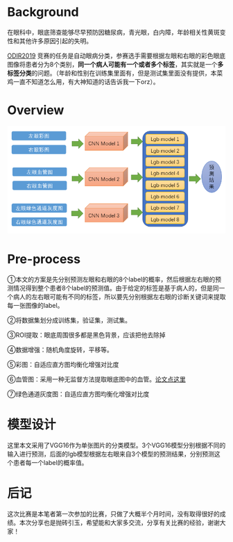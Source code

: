 # Background

在眼科中，眼底筛查能够尽早预防因糖尿病，青光眼，白内障，年龄相关性黄斑变性和其他许多原因引起的失明。

[ODIR2019](https://odir2019.grand-challenge.org/introduction/)  竞赛的任务是自动眼病分类，参赛选手需要根据左眼和右眼的彩色眼底图像将患者分为8个类别，**同一个病人可能有一个或者多个标签**，其实就是一个**多标签分类**的问题。（年龄和性别在训练集里面有，但是测试集里面没有提供，本菜鸡一直不知道怎么用，有大神知道的话告诉我一下orz）。

# Overview

![overview](https://github.com/809052835/ODIR/raw/master/overview.png)

# Pre-process

①本文的方案是先分别预测左眼和右眼的8个label的概率，然后根据左右眼的预测情况得到整个患者8个label的预测值。由于给定的标签是基于病人的，但是同一个病人的左右眼可能有不同的标签，所以要先分别根据左右眼的诊断关键词来提取每一张图像的label。

②将数据集划分成训练集，验证集，测试集。

③ROI提取：眼底周围很多都是黑色背景，应该把他去除掉

④数据增强：随机角度旋转，平移等。

⑤彩图：自适应直方图均衡化增强对比度

⑥血管图：采用一种无监督方法提取眼底图中的血管。[论文点这里](https://www.sciencedirect.com/science/article/pii/S0957417417300970) 

⑦绿色通道灰度图：自适应直方图均衡化增强对比度



# 模型设计

这里本文采用了VGG16作为单张图片的分类模型。3个VGG16模型分别根据不同的输入进行预测，后面的lgb模型根据左右眼来自3个模型的预测结果，分别预测这个患者每一个label的概率值。



# 后记

这次比赛是本笔者第一次参加的比赛，只做了大概半个月时间，没有取得很好的成绩。本次分享也是抛砖引玉，希望能和大家多交流，分享有关比赛的经验，谢谢大家！